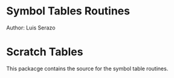 # Symbol Tables Routines

Author: Luis Serazo

# Scratch Tables

This packacge contains the source for the symbol table routines. 